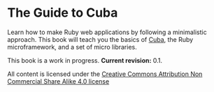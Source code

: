 The Guide to Cuba
=================

Learn how to make Ruby web applications by following a minimalistic
approach. This book will teach you the basics of [Cuba](http://cuba.is/), the Ruby
microframework, and a set of micro libraries.

This book is a work in progress. **Current revision:** 0.1.

All content is licensed under the [Creative Commons Attribution Non Commercial Share Alike 4.0 license](http://creativecommons.org/licenses/by-nc-sa/4.0/)
